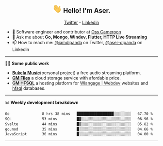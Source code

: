 <h2 align="center"> <img src="https://github.com/gabriel-TheCode/gabriel-TheCode/blob/master/gifs/Hi.gif" width="30px"> Hello! I'm Aser.</h2>
<p align="center">
  <a href="https://twitter.com/iamdipanda">Twitter</a> - 
  <a href="https://www.linkedin.com/in/aser-dipanda/">Linkedin</a>
</p>


- 🔭 Software engineer and contributor at [Oss Cameroon](https://github.com/osscameroon)
- 💬 Ask me about **Go, Mongo, Windev, Flutter, HTTP Live Streaming**
- 📫 How to reach me: [@iamdipanda](https://twitter.com/iamdipanda) on Twitter, [@aser-dipanda](https://www.linkedin.com/in/aser-dipanda/) on Linkedin

-------

👨‍💻 **Some public work**

- **[Bukela Music](https://music.bukela.co)**(personal project) a free audio streaming platform. 
- **[GM Files](https://gamesmania.io)** a cloud storage service with afordable price.
- **[GM HFSQL](https://gamesmania.io)** a hosting platform for [Wlangage | Webdev](https://pcsoft.fr/webdev/index.html) websites and [hfsql](https://pcsoft.fr/accueilpub/hfsql.htm) databases.
-------

📊 **Weekly development breakdown**

<!--START_SECTION:waka-->

```txt
Go               8 hrs 38 mins   █████████████████░░░░░░░░   67.70 %
SQL              53 mins         █▓░░░░░░░░░░░░░░░░░░░░░░░   06.96 %
Svelte           44 mins         █▒░░░░░░░░░░░░░░░░░░░░░░░   05.82 %
go.mod           35 mins         █░░░░░░░░░░░░░░░░░░░░░░░░   04.66 %
JavaScript       30 mins         █░░░░░░░░░░░░░░░░░░░░░░░░   04.00 %
```

<!--END_SECTION:waka-->

-------

